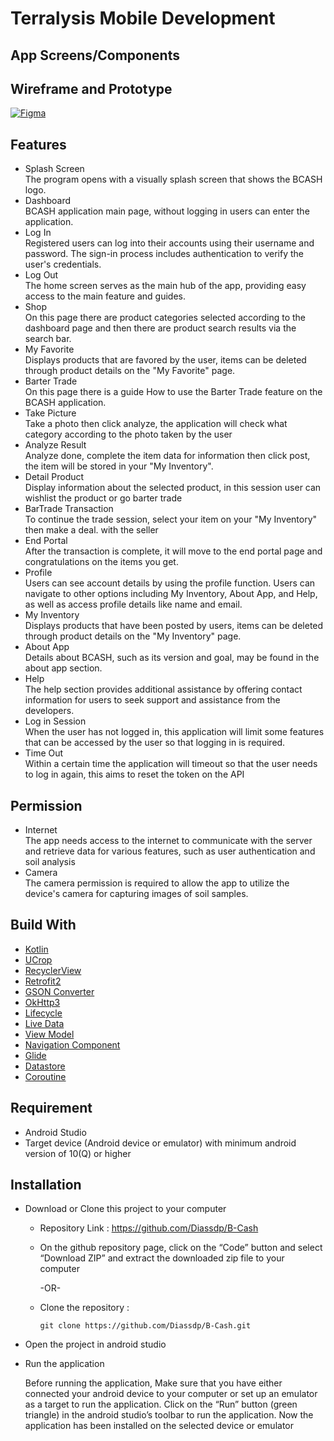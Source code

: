 # Terralysis Mobile Development

## App Screens/Components

<p align="center">
    
</p>

## Wireframe and Prototype
<a href="https://www.figma.com/design/uA08Rry7OURKCuyBABY5o9/Aplication?node-id=2002-12156&t=Mg4D1eAZg5b4wd9D-1" target="blank">
    <img alt="Figma" src="https://img.shields.io/badge/figma-F24E1E.svg?&style=for-the-badge&logo=figma&logoColor=white" />
</a>

## Features

- Splash Screen\
  The program opens with a visually splash screen that shows the BCASH logo. 
- Dashboard\
  BCASH application main page, without logging in users can enter the application.
- Log In\
  Registered users can log into their accounts using their username and password. The sign-in process includes authentication to verify the user's credentials.
- Log Out\
  The home screen serves as the main hub of the app, providing easy access to the main feature and guides.
- Shop\
  On this page there are product categories selected according to the dashboard page and then there are product search results via the search bar.
- My Favorite\
  Displays products that are favored by the user, items can be deleted through product details on the "My Favorite" page.
- Barter Trade\
  On this page there is a guide How to use the Barter Trade feature on the BCASH application.
- Take Picture\
  Take a photo then click analyze, the application will check what category according to the photo taken by the user
- Analyze Result\
  Analyze done, complete the item data for information then click post, the item will be stored in your "My Inventory".
- Detail Product\
  Display information about the selected product, in this session user can wishlist the product or go barter trade
- BarTrade Tran﻿saction\
  To continue the trade session, select your item on your "My Inventory" then make a deal. with the seller
- End Po﻿rtal\
  After the transaction is complete, it will move to the end portal page and congratulations on the items you get.
- Profile\
  Users can see account details by using the profile function. Users can navigate to other options including My Inventory, About App, and Help, as well as access profile details like name and email.
- My Inventory\
  Displays products that have been posted by users, items can be deleted through product details on the "My Inventory" page.
- About App\
  Details about BCASH, such as its version and goal, may be found in the about app section.
- Help\
  The help section provides additional assistance by offering contact information for users to seek support and assistance from the developers.
- Log in Session\
  When the user has not logged in, this application will limit some features that can be accessed by the user so that logging in is required. 
- Time Out\
  Within a certain time the application will timeout so that the user needs to log in again, this aims to reset the token on the API
## Permission

- Internet\
  The app needs access to the internet to communicate with the server and retrieve data for various features, such as user authentication and soil analysis
- Camera\
  The camera permission is required to allow the app to utilize the device's camera for capturing images of soil samples.
  
## Build With

- [Kotlin](https://kotlinlang.org)
- [UCrop](https://github.com/Yalantis/uCrop)
- [RecyclerView](https://developer.android.com/develop/ui/views/layout/recyclerview)
- [Retrofit2](https://github.com/square/retrofit)
- [GSON Converter](https://github.com/square/retrofit/tree/master/retrofit-converters/gson)
- [OkHttp3](https://github.com/square/okhttp)
- [Lifecycle](https://developer.android.com/jetpack/androidx/releases/lifecycle)
- [Live Data](https://developer.android.com/topic/libraries/architecture/livedata)
- [View Model](https://developer.android.com/topic/libraries/architecture/viewmodel)
- [Navigation Component](https://developer.android.com/guide/navigation/get-started)
- [Glide](https://github.com/bumptech/glide)
- [Datastore](https://developer.android.com/jetpack/androidx/releases/datastore)
- [Coroutine](https://kotlinlang.org/docs/coroutines-overview.html)

## Requirement

- Android Studio
- Target device (Android device or emulator) with minimum android version of 10(Q) or higher

## Installation

- Download or Clone this project to your computer
    
    - Repository Link : https://github.com/Diassdp/B-Cash

    - On the github repository page, click on the “Code” button and select “Download ZIP” and extract the downloaded zip file to your computer
    
        -OR-

    - Clone the repository :
    
        ```
        git clone https://github.com/Diassdp/B-Cash.git
        ```

- Open the project in android studio
- Run the application

    Before running the application, Make sure that you have either connected your android device to your computer or set up an emulator as a target to run the application. Click on the “Run” button (green triangle) in the android studio’s toolbar to run the application. Now the application has been installed on the selected device or emulator



 
